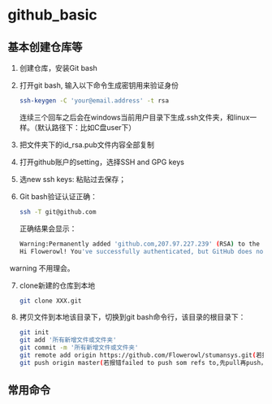 # github_basic

## 基本创建仓库等

1. 创建仓库，安装Git bash

2. 打开git bash, 输入以下命令生成密钥用来验证身份

   ```bash
   ssh-keygen -C 'your@email.address' -t rsa
   ```

    连续三个回车之后会在windows当前用户目录下生成.ssh文件夹，和linux一样。（默认路径下：比如C盘user下）

3. 把文件夹下的id_rsa.pub文件内容全部复制

4. 打开github账户的setting，选择SSH and GPG keys

5. 选new ssh keys: 粘贴过去保存；

6. Git bash验证认证正确：

   ```bash
   ssh -T git@github.com
   ```

   正确结果会显示：

   ```bash
   Warning:Permanently added 'github.com,207.97.227.239' (RSA) to the list of known hosts.
   Hi Flowerowl! You've successfully authenticated, but GitHub does not provide shell access.
   ```

​	warning 不用理会。

7. clone新建的仓库到本地

   ```bash
   git clone XXX.git
   ```

8. 拷贝文件到本地该目录下，切换到git bash命令行，该目录的根目录下：

   ```bash
   git init
   git add '所有新增文件或文件夹'
   git commit -m '所有新增文件或文件夹'
   git remote add origin https://github.com/Flowerowl/stumansys.git(若报错already exists,要先remove，git remote rm origin)
   git push origin master(若报错failed to push som refs to,先pull再push，执行git pull origin master)
   ```

## 常用命令

